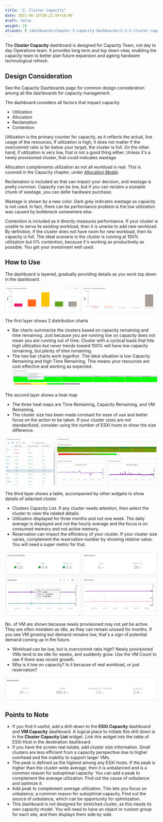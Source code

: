 ```yaml
---
title: "2. Cluster Capacity"
date: 2021-06-15T20:22:58+10:00
draft: false
weight: 20
aliases: ['/dashboards/chapter-3-capacity-dashboards/3.3.2-cluster-capacity']
---
```


The **Cluster Capacity** dashboard is designed for Capacity Team, not day to day Operations team. It provides long term and top down view, enabling the capacity team to better plan future expansion and ageing hardware technological refresh.

## Design Consideration

See the Capacity Dashboards page for common design consideration among all the dashboards for capacity management.

The dashboard considers all factors that impact capacity:

- Utilization
- Allocation
- Reclamation
- Contention

Utilization is the primary counter for capacity, as it reflects the actual, live usage of the resources. If utilization is high, it does not matter if the overcommit ratio is far below your target, the cluster is full. On the other hand, if utilization is very low, that is not a good thing either. Unless it's a newly provisioned cluster, that could indicates wastage.

Allocation complements utilization as not all workload is real. This is covered in the Capacity chapter, under [Allocation Model](/operations-management/chapter-3-capacity-management/1.3.5-allocation-model/).

Reclamation is included as that can impact your decision, and wastage is pretty common. Capacity can be low, but if you can reclaim a sizeable chunk of wastage, you can defer hardware purchase.

Wastage is shown by a new color. Dark grey indicates wastage as capacity is not used. In fact, there can be performance problem is the low utilization was caused by bottleneck somewhere else.

Contention is included as it directly measures performance. If your cluster is unable to serve its existing workload, then it is unwise to add new workload. By definition, if the cluster does not have room for new workload, then its capacity is full. The ideal scenario is the cluster is running at 100% utilization but 0% contention, because it's working as productively as possible. You get your investment well used.

## How to Use

The dashboard is layered, gradually providing details as you work top down in the dashboard.

![Capacity layers](3.3.2-fig-1.png)

The first layer shows 2 distribution charts

- Bar charts summarize the clusters based on capacity remaining and time remaining. Just because you are running low on capacity does not mean you are running out of time. Cluster with a cyclical loads that hits high utilization but never trends toward 100% will have low capacity remaining, but plenty of time remaining.
- The two bar charts work *together*. The ideal situation is low Capacity Remaining and high Time Remaining. This means your resources are cost effective and working as expected.
![Capacity Analysis](3.3.2-fig-2.png)

The second layer shows a heat map

- The three heat maps are Time Remaining, Capacity Remaining, and VM Remaining.
- The cluster size has been made constant for ease of use and better focus on the action to be taken. If your cluster sizes are not standardized, consider using the number of ESXi hosts to show the size difference.

![Capacity breakdown](3.3.2-fig-3.png)

The third layer shows a table, accompanied by other widgets to show details of selected cluster

- Clusters Capacity List. If any cluster needs attention, then select the cluster to view the related details.
- Utilization displayed for three months and not one week. The daily average is displayed and not the hourly average and the focus is on consumed memory and not active memory.
- Reservation can impact the efficiency of your cluster. If your cluster size varies, complement the reservation number by showing relative value. You will need a super metric for that.

![Capacity Graph](3.3.2-fig-4.png)

No. of VM are shown because newly provisioned may not yet be active. They are often mistaken as idle, as they can remain unused for months. If you see VM growing but demand remains low, that's a sign of potential demand coming up in the future.

- Workload can be low, but is overcommit ratio high? Newly provisioned VMs tend to be idle for weeks, and suddenly grow. Use the VM Count to see if there was recent growth.
- Why is it low on capacity? Is it because of real workload, or just reservation?

![Reclaimable Capacity](3.3.2-fig-5.png)

## Points to Note

- If you find it useful, add a drill-down to the **ESXi Capacity** dashboard and **VM Capacity** dashboard. A logical place to initiate this drill down is in the **Cluster Capacity List** widget. Link this widget into the table of ESXi Host in the destination dashboard.
- If you have the screen real estate, add cluster size information. Small clusters are less efficient from a capacity perspective due to higher overhead and the inability to support larger VMs.
- The peak is defined as the highest among any ESXi hosts. If the peak is higher than the cluster-wide average, then it is unbalanced and is a common reason for suboptimal capacity. You can add a peak to complement the average utilization. Find out the cause of unbalance and optimize it.
- Add peak to complement average utilization. This lets you focus on unbalance, a common reason for suboptimal capacity. Find out the source of unbalance, which can be opportunity for optimization.
- This dashboard is not designed for stretched cluster, as this needs its own capacity model. You will need to have an object or custom group for each site, and then displays them side by side.

